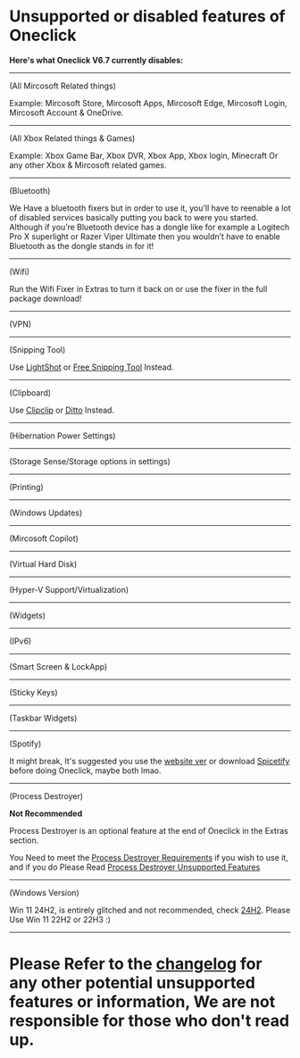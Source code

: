 # Unsupported or disabled features of Oneclick
**Here's what Oneclick V6.7 currently disables:**
___

(All Mircosoft Related things)

Example: Mircosoft Store, Mircosoft Apps, Mircosoft Edge, Mircosoft Login, Mircosoft Account & OneDrive.
___

(All Xbox Related things & Games)

Example: Xbox Game Bar, Xbox DVR, Xbox App, Xbox login, Minecraft Or any other Xbox & Mircosoft related games.
___

(Bluetooth)

We Have a bluetooth fixers but in order to use it, you'll have to reenable a lot of disabled services basically putting you back to were you started. 
Although if you’re Bluetooth device has a dongle like for example a Logitech Pro X superlight or Razer Viper Ultimate then you wouldn’t have to enable Bluetooth
as the dongle stands in for it!
___

(Wifi)

Run the Wifi Fixer in Extras to turn it back on or use the fixer in the full package download!
___

(VPN)

___

(Snipping Tool)

Use [LightShot](https://app.prntscr.com/en/download.html) or [Free Snipping Tool](https://freesnippingtool.com/download) Instead.
___

(Clipboard)

Use [Clipclip](https://app.prntscr.com/en/download.html) or [Ditto](https://ditto-cp.sourceforge.io/)  Instead.
___

(Hibernation Power Settings)
___

(Storage Sense/Storage options in settings)
___

(Printing)
___

(Windows Updates)
___

(Mircosoft Copilot)
___

(Virtual Hard Disk)
___

(Hyper-V Support/Virtualization)
___

(Widgets)
___

(IPv6)
___

(Smart Screen & LockApp)
___

(Sticky Keys)
___

(Taskbar Widgets)
___

(Spotify)

It might break, It's suggested you use the [website ver](https://www.spotify.com/de-en/download/windows/) or download [Spicetify](https://github.com/QuakedK/Downloads/blob/main/Spicetify%20Installer.bat) before doing Oneclick, maybe both lmao.
___

(Process Destroyer)

**Not Recommended**

Process Destroyer is an optional feature at the end of Oneclick in the Extras section.

You Need to meet the [Process Destroyer Requirements](https://github.com/QuakedK/Process-Destroyer/blob/main/README.md) if you wish to use it, and if you do 
Please Read [Process Destroyer Unsupported Features](https://github.com/QuakedK/Process-Destroyer/blob/main/Unsupported%20Features.md)

___

(Windows Version)

Win 11 24H2, is entirely glitched and not recommended, check [24H2](https://github.com/QuakedK/Oneclick/issues/4). Please Use Win 11 22H2 or 22H3 :)

___


# Please Refer to the [changelog](https://github.com/QuakedK/Oneclick/blob/main/Changelog.md) for any other potential unsupported features or information, We are not responsible for those who don't read up.
